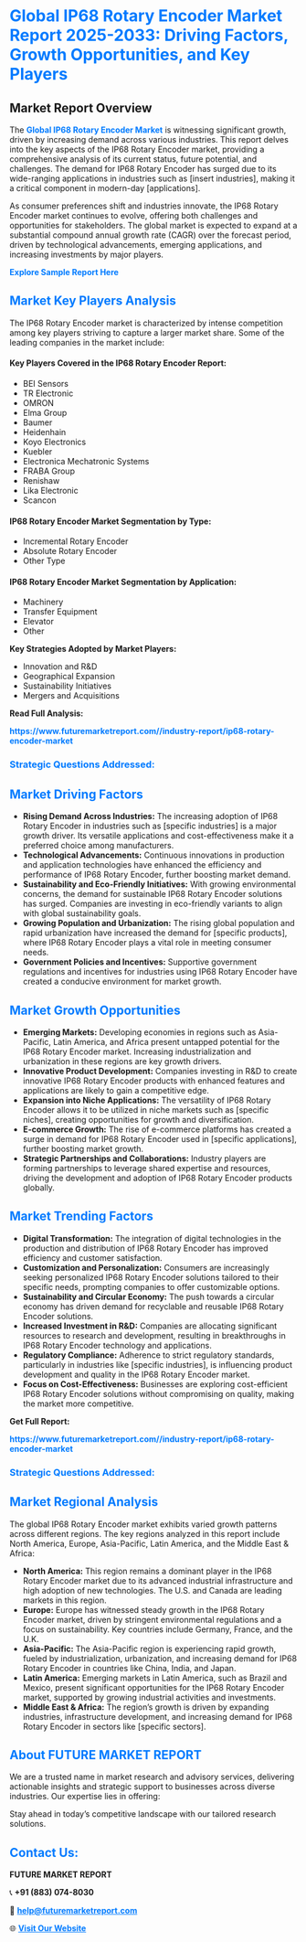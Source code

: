 <h1 style="color: #007BFF;">Global IP68 Rotary Encoder Market Report 2025-2033: Driving Factors, Growth Opportunities, and Key Players</h1>

<section id="overview">
<h2>Market Report Overview</h2>
<p>The <a href="https://www.futuremarketreport.com//industry-report/ip68-rotary-encoder-market" style="color: #007BFF; text-decoration: none;"><strong>Global IP68 Rotary Encoder Market</strong></a> is witnessing significant growth, driven by increasing demand across various industries. This report delves into the key aspects of the IP68 Rotary Encoder market, providing a comprehensive analysis of its current status, future potential, and challenges. The demand for IP68 Rotary Encoder has surged due to its wide-ranging applications in industries such as [insert industries], making it a critical component in modern-day [applications].</p>
<p>As consumer preferences shift and industries innovate, the IP68 Rotary Encoder market continues to evolve, offering both challenges and opportunities for stakeholders. The global market is expected to expand at a substantial compound annual growth rate (CAGR) over the forecast period, driven by technological advancements, emerging applications, and increasing investments by major players.</p>
</section>

<section id="overview">
<p><a href="https://www.futuremarketreport.com//request-sample/reportId=52166" style="color: #007BFF; text-decoration: none;"><strong>Explore Sample Report Here</strong></a></p>
</section>

<section id="key-players">
<h2 style="color: #007BFF;">Market Key Players Analysis</h2>
<p>The IP68 Rotary Encoder market is characterized by intense competition among key players striving to capture a larger market share. Some of the leading companies in the market include:</p>
<h4>Key Players Covered in the IP68 Rotary Encoder Report:</h4>
<ul><li>BEI Sensors</li><li>TR Electronic</li><li>OMRON</li><li>Elma Group</li><li>Baumer</li><li>Heidenhain</li><li>Koyo Electronics</li><li>Kuebler</li><li>Electronica Mechatronic Systems</li><li>FRABA Group</li><li>Renishaw</li><li>Lika Electronic</li><li>Scancon</li></ul>
<h4>IP68 Rotary Encoder Market Segmentation by Type:</h4>
<ul><li>Incremental Rotary Encoder</li><li>Absolute Rotary Encoder</li><li>Other Type</li></ul>

<h4>IP68 Rotary Encoder Market Segmentation by Application:</h4>
<ul><li>Machinery</li><li>Transfer Equipment</li><li>Elevator</li><li>Other</li></ul>
<p><strong>Key Strategies Adopted by Market Players:</strong></p>
<ul>
<li>Innovation and R&D</li>
<li>Geographical Expansion</li>
<li>Sustainability Initiatives</li>
<li>Mergers and Acquisitions</li>
</ul>
</section>

<section>
<p><strong>Read Full Analysis: </strong></p><a href="https://www.futuremarketreport.com//industry-report/ip68-rotary-encoder-market" style="color: #007BFF; text-decoration: none;"><strong>https://www.futuremarketreport.com//industry-report/ip68-rotary-encoder-market</strong></a>
<h3 style="color: #007BFF;">Strategic Questions Addressed:</h3>
</section>

<section id="driving-factors">
<h2 style="color: #007BFF;">Market Driving Factors</h2>
<ul>
<li><strong>Rising Demand Across Industries:</strong> The increasing adoption of IP68 Rotary Encoder in industries such as [specific industries] is a major growth driver. Its versatile applications and cost-effectiveness make it a preferred choice among manufacturers.</li>
<li><strong>Technological Advancements:</strong> Continuous innovations in production and application technologies have enhanced the efficiency and performance of IP68 Rotary Encoder, further boosting market demand.</li>
<li><strong>Sustainability and Eco-Friendly Initiatives:</strong> With growing environmental concerns, the demand for sustainable IP68 Rotary Encoder solutions has surged. Companies are investing in eco-friendly variants to align with global sustainability goals.</li>
<li><strong>Growing Population and Urbanization:</strong> The rising global population and rapid urbanization have increased the demand for [specific products], where IP68 Rotary Encoder plays a vital role in meeting consumer needs.</li>
<li><strong>Government Policies and Incentives:</strong> Supportive government regulations and incentives for industries using IP68 Rotary Encoder have created a conducive environment for market growth.</li>
</ul>
</section>

<section id="growth-opportunities">
<h2 style="color: #007BFF;">Market Growth Opportunities</h2>
<ul>
<li><strong>Emerging Markets:</strong> Developing economies in regions such as Asia-Pacific, Latin America, and Africa present untapped potential for the IP68 Rotary Encoder market. Increasing industrialization and urbanization in these regions are key growth drivers.</li>
<li><strong>Innovative Product Development:</strong> Companies investing in R&D to create innovative IP68 Rotary Encoder products with enhanced features and applications are likely to gain a competitive edge.</li>
<li><strong>Expansion into Niche Applications:</strong> The versatility of IP68 Rotary Encoder allows it to be utilized in niche markets such as [specific niches], creating opportunities for growth and diversification.</li>
<li><strong>E-commerce Growth:</strong> The rise of e-commerce platforms has created a surge in demand for IP68 Rotary Encoder used in [specific applications], further boosting market growth.</li>
<li><strong>Strategic Partnerships and Collaborations:</strong> Industry players are forming partnerships to leverage shared expertise and resources, driving the development and adoption of IP68 Rotary Encoder products globally.</li>
</ul>
</section>

<section id="trending-factors">
<h2 style="color: #007BFF;">Market Trending Factors</h2>
<ul>
<li><strong>Digital Transformation:</strong> The integration of digital technologies in the production and distribution of IP68 Rotary Encoder has improved efficiency and customer satisfaction.</li>
<li><strong>Customization and Personalization:</strong> Consumers are increasingly seeking personalized IP68 Rotary Encoder solutions tailored to their specific needs, prompting companies to offer customizable options.</li>
<li><strong>Sustainability and Circular Economy:</strong> The push towards a circular economy has driven demand for recyclable and reusable IP68 Rotary Encoder solutions.</li>
<li><strong>Increased Investment in R&D:</strong> Companies are allocating significant resources to research and development, resulting in breakthroughs in IP68 Rotary Encoder technology and applications.</li>
<li><strong>Regulatory Compliance:</strong> Adherence to strict regulatory standards, particularly in industries like [specific industries], is influencing product development and quality in the IP68 Rotary Encoder market.</li>
<li><strong>Focus on Cost-Effectiveness:</strong> Businesses are exploring cost-efficient IP68 Rotary Encoder solutions without compromising on quality, making the market more competitive.</li>
</ul>
</section>

<section>
<p><strong>Get Full Report: </strong></p><a href="https://www.futuremarketreport.com//industry-report/ip68-rotary-encoder-market" style="color: #007BFF; text-decoration: none;"><strong>https://www.futuremarketreport.com//industry-report/ip68-rotary-encoder-market</strong></a>
<h3 style="color: #007BFF;">Strategic Questions Addressed:</h3>
</section>


<section id="regional-analysis">
<h2 style="color: #007BFF;">Market Regional Analysis</h2>
<p>The global IP68 Rotary Encoder market exhibits varied growth patterns across different regions. The key regions analyzed in this report include North America, Europe, Asia-Pacific, Latin America, and the Middle East & Africa:</p>
<ul>
<li><strong>North America:</strong> This region remains a dominant player in the IP68 Rotary Encoder market due to its advanced industrial infrastructure and high adoption of new technologies. The U.S. and Canada are leading markets in this region.</li>
<li><strong>Europe:</strong> Europe has witnessed steady growth in the IP68 Rotary Encoder market, driven by stringent environmental regulations and a focus on sustainability. Key countries include Germany, France, and the U.K.</li>
<li><strong>Asia-Pacific:</strong> The Asia-Pacific region is experiencing rapid growth, fueled by industrialization, urbanization, and increasing demand for IP68 Rotary Encoder in countries like China, India, and Japan.</li>
<li><strong>Latin America:</strong> Emerging markets in Latin America, such as Brazil and Mexico, present significant opportunities for the IP68 Rotary Encoder market, supported by growing industrial activities and investments.</li>
<li><strong>Middle East & Africa:</strong> The region’s growth is driven by expanding industries, infrastructure development, and increasing demand for IP68 Rotary Encoder in sectors like [specific sectors].</li>
</ul>
</section>

<footer>
<h2 style="color: #007BFF;">About FUTURE MARKET REPORT</h2>
<p>We are a trusted name in market research and advisory services, delivering actionable insights and strategic support to businesses across diverse industries. Our expertise lies in offering:</p>

<p>Stay ahead in today’s competitive landscape with our tailored research solutions.</p>

<h2 style="color: #007BFF;">Contact Us:</h2>
<p><strong>FUTURE MARKET REPORT</strong></p>
<p>📞 <strong>+91 (883) 074-8030</strong></p>
<p>📧 <strong><a href="mailto:help@futuremarketreport.com" style="color: #007BFF;">help@futuremarketreport.com</a></strong></p>
<p>🌐 <strong><a href="https://www.futuremarketreport.com/" style="color: #007BFF;">Visit Our Website</a></strong></p>
</footer>